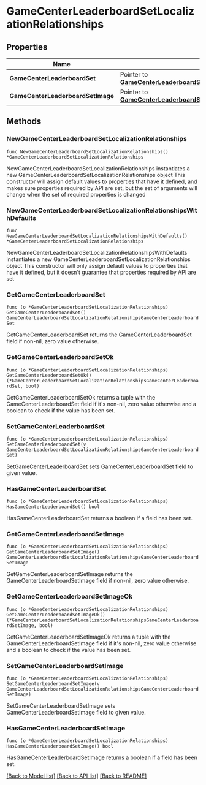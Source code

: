 # GameCenterLeaderboardSetLocalizationRelationships

## Properties

Name | Type | Description | Notes
------------ | ------------- | ------------- | -------------
**GameCenterLeaderboardSet** | Pointer to [**GameCenterLeaderboardSetLocalizationRelationshipsGameCenterLeaderboardSet**](GameCenterLeaderboardSetLocalizationRelationshipsGameCenterLeaderboardSet.md) |  | [optional] 
**GameCenterLeaderboardSetImage** | Pointer to [**GameCenterLeaderboardSetLocalizationRelationshipsGameCenterLeaderboardSetImage**](GameCenterLeaderboardSetLocalizationRelationshipsGameCenterLeaderboardSetImage.md) |  | [optional] 

## Methods

### NewGameCenterLeaderboardSetLocalizationRelationships

`func NewGameCenterLeaderboardSetLocalizationRelationships() *GameCenterLeaderboardSetLocalizationRelationships`

NewGameCenterLeaderboardSetLocalizationRelationships instantiates a new GameCenterLeaderboardSetLocalizationRelationships object
This constructor will assign default values to properties that have it defined,
and makes sure properties required by API are set, but the set of arguments
will change when the set of required properties is changed

### NewGameCenterLeaderboardSetLocalizationRelationshipsWithDefaults

`func NewGameCenterLeaderboardSetLocalizationRelationshipsWithDefaults() *GameCenterLeaderboardSetLocalizationRelationships`

NewGameCenterLeaderboardSetLocalizationRelationshipsWithDefaults instantiates a new GameCenterLeaderboardSetLocalizationRelationships object
This constructor will only assign default values to properties that have it defined,
but it doesn't guarantee that properties required by API are set

### GetGameCenterLeaderboardSet

`func (o *GameCenterLeaderboardSetLocalizationRelationships) GetGameCenterLeaderboardSet() GameCenterLeaderboardSetLocalizationRelationshipsGameCenterLeaderboardSet`

GetGameCenterLeaderboardSet returns the GameCenterLeaderboardSet field if non-nil, zero value otherwise.

### GetGameCenterLeaderboardSetOk

`func (o *GameCenterLeaderboardSetLocalizationRelationships) GetGameCenterLeaderboardSetOk() (*GameCenterLeaderboardSetLocalizationRelationshipsGameCenterLeaderboardSet, bool)`

GetGameCenterLeaderboardSetOk returns a tuple with the GameCenterLeaderboardSet field if it's non-nil, zero value otherwise
and a boolean to check if the value has been set.

### SetGameCenterLeaderboardSet

`func (o *GameCenterLeaderboardSetLocalizationRelationships) SetGameCenterLeaderboardSet(v GameCenterLeaderboardSetLocalizationRelationshipsGameCenterLeaderboardSet)`

SetGameCenterLeaderboardSet sets GameCenterLeaderboardSet field to given value.

### HasGameCenterLeaderboardSet

`func (o *GameCenterLeaderboardSetLocalizationRelationships) HasGameCenterLeaderboardSet() bool`

HasGameCenterLeaderboardSet returns a boolean if a field has been set.

### GetGameCenterLeaderboardSetImage

`func (o *GameCenterLeaderboardSetLocalizationRelationships) GetGameCenterLeaderboardSetImage() GameCenterLeaderboardSetLocalizationRelationshipsGameCenterLeaderboardSetImage`

GetGameCenterLeaderboardSetImage returns the GameCenterLeaderboardSetImage field if non-nil, zero value otherwise.

### GetGameCenterLeaderboardSetImageOk

`func (o *GameCenterLeaderboardSetLocalizationRelationships) GetGameCenterLeaderboardSetImageOk() (*GameCenterLeaderboardSetLocalizationRelationshipsGameCenterLeaderboardSetImage, bool)`

GetGameCenterLeaderboardSetImageOk returns a tuple with the GameCenterLeaderboardSetImage field if it's non-nil, zero value otherwise
and a boolean to check if the value has been set.

### SetGameCenterLeaderboardSetImage

`func (o *GameCenterLeaderboardSetLocalizationRelationships) SetGameCenterLeaderboardSetImage(v GameCenterLeaderboardSetLocalizationRelationshipsGameCenterLeaderboardSetImage)`

SetGameCenterLeaderboardSetImage sets GameCenterLeaderboardSetImage field to given value.

### HasGameCenterLeaderboardSetImage

`func (o *GameCenterLeaderboardSetLocalizationRelationships) HasGameCenterLeaderboardSetImage() bool`

HasGameCenterLeaderboardSetImage returns a boolean if a field has been set.


[[Back to Model list]](../README.md#documentation-for-models) [[Back to API list]](../README.md#documentation-for-api-endpoints) [[Back to README]](../README.md)



